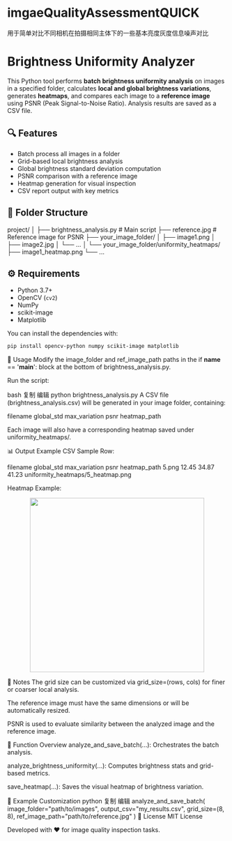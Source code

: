 # imgaeQualityAssessmentQUICK
用于简单对比不同相机在拍摄相同主体下的一些基本亮度灰度信息噪声对比

# Brightness Uniformity Analyzer

This Python tool performs **batch brightness uniformity analysis** on images in a specified folder, calculates **local and global brightness variations**, generates **heatmaps**, and compares each image to a **reference image** using PSNR (Peak Signal-to-Noise Ratio). Analysis results are saved as a CSV file.

## 🔍 Features

- Batch process all images in a folder
- Grid-based local brightness analysis
- Global brightness standard deviation computation
- PSNR comparison with a reference image
- Heatmap generation for visual inspection
- CSV report output with key metrics

## 📁 Folder Structure
project/
│
├── brightness_analysis.py # Main script
├── reference.jpg # Reference image for PSNR
├── your_image_folder/
│ ├── image1.png
│ ├── image2.jpg
│ └── ...
│
└── your_image_folder/uniformity_heatmaps/
├── image1_heatmap.png
└── ...
## ⚙️ Requirements

- Python 3.7+
- OpenCV (`cv2`)
- NumPy
- scikit-image
- Matplotlib

You can install the dependencies with:

```bash
pip install opencv-python numpy scikit-image matplotlib
```


🚀 Usage
Modify the image_folder and ref_image_path paths in the if __name__ == '__main__': block at the bottom of brightness_analysis.py.

Run the script:

bash
复制
编辑
python brightness_analysis.py
A CSV file (brightness_analysis.csv) will be generated in your image folder, containing:

filename	global_std	max_variation	psnr	heatmap_path

Each image will also have a corresponding heatmap saved under uniformity_heatmaps/.

📊 Output Example
CSV Sample Row:

filename	global_std	max_variation	psnr	heatmap_path
5.png	12.45	34.87	41.23	uniformity_heatmaps/5_heatmap.png

Heatmap Example:

<p align="center"> <img src="your_image_folder/uniformity_heatmaps/sample_heatmap.png" width="400" /> </p>
📌 Notes
The grid size can be customized via grid_size=(rows, cols) for finer or coarser local analysis.

The reference image must have the same dimensions or will be automatically resized.

PSNR is used to evaluate similarity between the analyzed image and the reference image.

🧠 Function Overview
analyze_and_save_batch(...): Orchestrates the batch analysis.

analyze_brightness_uniformity(...): Computes brightness stats and grid-based metrics.

save_heatmap(...): Saves the visual heatmap of brightness variation.

🧪 Example Customization
python
复制
编辑
analyze_and_save_batch(
    image_folder="path/to/images",
    output_csv="my_results.csv",
    grid_size=(8, 8),
    ref_image_path="path/to/reference.jpg"
)
📝 License
MIT License

Developed with ❤️ for image quality inspection tasks.
